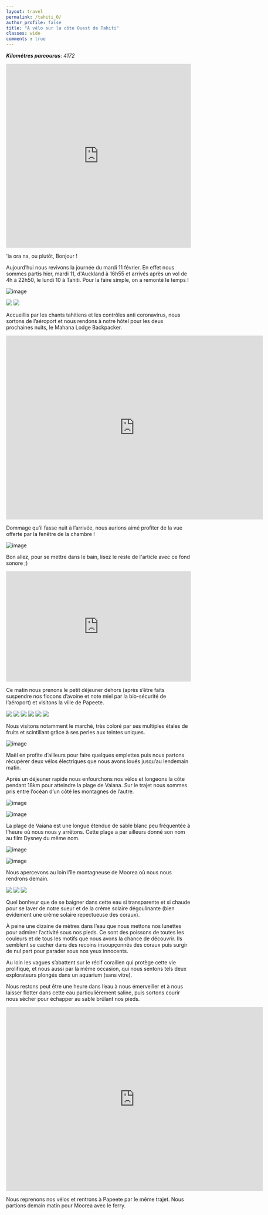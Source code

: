 ```yaml
---
layout: travel
permalink: /tahiti_0/
author_profile: false
title: "A vélo sur la côte Ouest de Tahiti"
classes: wide
comments : true
---
```


<!-- jQuery 1.8 or later, 33 KB -->
<script src="https://ajax.googleapis.com/ajax/libs/jquery/1.11.1/jquery.min.js"></script>

<!-- Fotorama from CDNJS, 19 KB -->
<link  href="https://cdnjs.cloudflare.com/ajax/libs/fotorama/4.6.4/fotorama.css" rel="stylesheet">
<script src="https://cdnjs.cloudflare.com/ajax/libs/fotorama/4.6.4/fotorama.js"></script>

***Kilomètres parcourus***: *4172*

<iframe src="https://www.google.com/maps/d/u/0/embed?mid=1_eOqNW6vmL5vsoOJDFwyNC4ohQ-nK_Qf" width="100%" height="500" frameBorder="0"></iframe>

<br>

'ia ora na, ou plutôt, Bonjour !

Aujourd’hui nous revivons la journée du mardi 11 février. En effet nous sommes partis hier, mardi 11, d'Auckland à 16h55 et arrivés après un vol de 4h à 22h50, le lundi 10 à Tahiti. Pour la faire simple, on a remonté le temps ! 

![image](https://drive.google.com/uc?id=11BH_8ShHrAhw56rP4tmj8jmXyX5a0uFL)

<div class="fotorama">
  <img src="https://drive.google.com/uc?id=1xKPqzBVoVnu3i-RbsmWQmw3JwWpS6NGV">
  <img src="https://drive.google.com/uc?id=1Ziq2VyiNhvu8uE8k2SPlZtk1bBXUcYhz">
</div>

Accueillis par les chants tahitiens et les contrôles anti coronavirus, nous sortons de l’aéroport et nous rendons à notre hôtel pour les deux prochaines nuits, le Mahana Lodge Backpacker. 

<iframe width="700" height="500" src="https://www.youtube.com/embed/GDpno4MfpT4" frameborder="0" allow="accelerometer; autoplay; encrypted-media; gyroscope; picture-in-picture" allowfullscreen></iframe>

Dommage qu’il fasse nuit à l’arrivée, nous aurions aimé profiter de la vue offerte par la fenêtre de la chambre ! 

![image](https://drive.google.com/uc?id=1Nr05TqfjM_SqvnBL70ZVtZ98bpPntrxh)

Bon allez, pour se mettre dans le bain, lisez le reste de l'article avec ce fond sonore ;)

<iframe width="100%" height="300" scrolling="no" frameborder="no" allow="autoplay" src="https://w.soundcloud.com/player/?url=https%3A//api.soundcloud.com/tracks/108456959&color=%23ff5500&auto_play=false&hide_related=false&show_comments=true&show_user=true&show_reposts=false&show_teaser=true&visual=true"></iframe>

Ce matin nous prenons le petit déjeuner dehors (après s’être faits suspendre nos flocons d’avoine et note miel par la bio-sécurité de l’aéroport) et visitons la ville de Papeete. 

<div class="fotorama">
  <img src="https://drive.google.com/uc?id=1jFdXY_g1jInDMQELX-etYVwuMC3emu07">
  <img src="https://drive.google.com/uc?id=1KSwt_K7noP9ZIaImlTHPA-5RIu2ucCfW">
  <img src="https://drive.google.com/uc?id=1HE2p7JCDUCzLbWWkNYVZMgqJLCFCNG-w">
  <img src="https://drive.google.com/uc?id=1uOA3gnL1igf1gT3kUGFanoWk_dFEOpav">
  <img src="https://drive.google.com/uc?id=1p5Aeinxglu9lyWs4Bu1OZu97UlXZs9R1">
  <img src="https://drive.google.com/uc?id=1YUmMkQoAURaBzfcpbhjFvGSze8wSE5yX">
</div>

Nous visitons notamment le marché, très coloré par ses multiples étales de fruits et scintillant grâce à ses perles aux teintes uniques. 

![image](https://drive.google.com/uc?id=1lBlYHWkDK0Tr7c6fiw6JxEnh2iauXS4R)

Maël en profite d’ailleurs pour faire quelques emplettes puis nous partons récupérer deux vélos électriques que nous avons loués jusqu’au lendemain matin. 

Après un déjeuner rapide nous enfourchons nos vélos et longeons la côte pendant 18km pour atteindre la plage de Vaiana. Sur le trajet nous sommes pris entre l’océan d’un côté les montagnes de l’autre. 

![image](https://drive.google.com/uc?id=1t9qVPgvlEw4Jjyu2QvliZv1objsTq-dq)

![image](https://drive.google.com/uc?id=1YjkOj4DZMm2j28gutgYdTEBv-52fU65V)

La plage de Vaiana est une longue étendue de sable blanc peu fréquentée à l’heure où nous nous y arrêtons. Cette plage a par ailleurs donné son nom au film Dysney du même nom.

![image](https://drive.google.com/uc?id=1xfLnoCJROQMliukqN2-mCUr9fF50LPRu)

![image](https://drive.google.com/uc?id=1ygujj1pT--1aQkGe6y8E-an7ubY7uABr)

Nous apercevons au loin l’île montagneuse de Moorea où nous nous rendrons demain. 

<div class="fotorama">
  <img src="https://drive.google.com/uc?id=1kBcDbCooXGxCPsExVFPLisJ0ofvnK1o3">
  <img src="https://drive.google.com/uc?id=1E9r2yCv6jzH6DJkHe-UwRfg5Kp_j1Iu3">
  <img src="https://drive.google.com/uc?id=1bnThOAXRuXjZ1OrbsS0tnHKkidctf5F7">
</div>

Quel bonheur que de se baigner dans cette eau si transparente et si chaude pour se laver de notre sueur et de la crème solaire dégoulinante (bien évidement une crème solaire repectueuse des coraux). 

À peine une dizaine de mètres dans l’eau que nous mettons nos lunettes pour admirer l’activité sous nos pieds. Ce sont des poissons de toutes les couleurs et de tous les motifs que nous avons la chance de découvrir. Ils semblent se cacher dans des recoins insoupçonnés des coraux puis surgir de nul part pour parader sous nos yeux innocents. 

Au loin les vagues s’abattent sur le récif coraillen qui protège cette vie prolifique, et nous aussi par la même occasion, qui nous sentons tels deux explorateurs plongés dans un aquarium (sans vitre). 

Nous restons peut être une heure dans l’eau à nous émerveiller et à nous laisser flotter dans cette eau particulièrement saline, puis sortons courir nous sécher pour échapper au sable brûlant nos pieds. 

<iframe width="700" height="500" src="https://www.youtube.com/embed/Lv4uXqk1gGs" frameborder="0" allow="accelerometer; autoplay; encrypted-media; gyroscope; picture-in-picture" allowfullscreen></iframe>

Nous reprenons nos vélos et rentrons à Papeete par le même trajet. Nous partions demain matin pour Moorea avec le ferry.